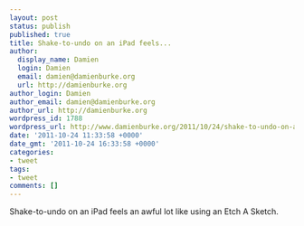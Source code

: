 ```yaml
---
layout: post
status: publish
published: true
title: Shake-to-undo on an iPad feels...
author:
  display_name: Damien
  login: Damien
  email: damien@damienburke.org
  url: http://damienburke.org
author_login: Damien
author_email: damien@damienburke.org
author_url: http://damienburke.org
wordpress_id: 1788
wordpress_url: http://www.damienburke.org/2011/10/24/shake-to-undo-on-an-ipad-feels/
date: '2011-10-24 11:33:58 +0000'
date_gmt: '2011-10-24 16:33:58 +0000'
categories:
- tweet
tags:
- tweet
comments: []
---
```

<p>Shake-to-undo on an iPad feels an awful lot like using an Etch A Sketch.</p>
